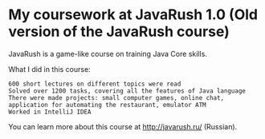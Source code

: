 # My coursework at JavaRush 1.0 (Old version of the JavaRush course)

JavaRush is a game-like course on training Java Core skills.

What I did in this course:

    600 short lectures on different topics were read
    Solved over 1200 tasks, covering all the features of Java language
    There were made projects: small computer games, online chat, application for automating the restaurant, emulator ATM
    Worked in IntelliJ IDEA

You can learn more about this course at http://javarush.ru/ (Russian).
